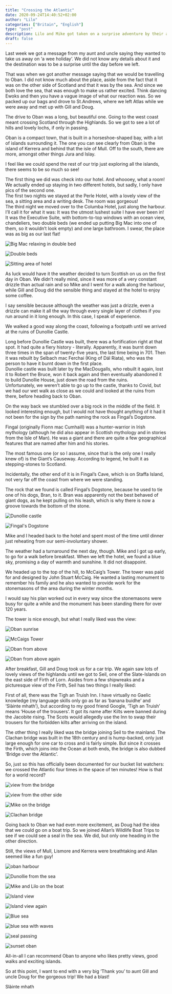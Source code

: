 ```yaml
---
title: "Crossing the Atlantic"
date: 2020-09-24T14:40:52+02:00
author: "Lilo"
categories: ["Britain", "English"]
type: "post"
description: Lilo and Mike got taken on a surprise adventure by their aunt and uncle and enjoyed a splendid few days on the west coast
draft: false
---
```



Last week we got a message from my aunt and uncle saying they wanted to take us away on ‘a wee holiday’. We did not know any details about it and the destination was to be a surprise until the day before we left. 

That was when we got another message saying that we would be travelling to Oban. I did not know much about the place, aside from the fact that it was on the other side of Scotland and that it was by the sea. And since we both love the sea, that was enough to make us rather excited. Think dancing Ewoks and then you have a vague image of what our reaction was. 
So we packed up our bags and drove to St.Andrews, where we left Atlas while we were away and met up with Gill and Doug. 

The drive to Oban was a long, but beautiful one. Going to the west coast meant crossing Scotland through the Highlands. So we got to see a lot of hills and lovely lochs, if only in passing. 

Oban is a compact town, that is built in a horseshoe-shaped bay, with a lot of islands surrounding it. The one you can see clearly from Oban is the island of Kerrera and behind that the isle of Mull. Off to the south, there are more, amongst other things Jura and Islay.

I feel like we could spend the rest of our trip just exploring all the islands, there seems to be so much so see!

The first thing we did was check into our hotel. And whoooey, what a room! We actually ended up staying in two different hotels, but sadly, I only have pics of the second one. <br> The first two nights we stayed at the Perle Hotel, with a lovely view of the sea, a sitting area and a writing desk. The room was gorgeous! <br>
The third night we moved over to the Columba Hotel, just along the harbour. <br>
I’ll call it for what it was: It was the utmost lushest suite I have ever been in! It was the Executive Suite, with bottom-to-top windows with an ocean view, chandeliers, two double beds (we ended up putting Big Mac into one of them, so it wouldn’t look empty) and one large bathroom. I swear, the place was as big as our last flat! 


<div class="swiper-container"><div class="swiper-wrapper"><div class="swiper-slide">

![Big Mac relaxing in double bed](0_oban.jpg)

</div><div class="swiper-slide">

![Double beds](22_oban.jpeg)

</div><div class="swiper-slide">

![Sitting area of hotel](23_oban.jpeg)

</div></div><div class="swiper-button-prev"></div><div class="swiper-button-next"></div></div>


As luck would have it the weather decided to turn Scottish on us on the first day in Oban. We didn’t really mind, since it was more of a very constant drizzle than actual rain and so Mike and I went for a walk along the harbour, while Gill and Doug did the sensible thing and stayed at the hotel to enjoy some coffee.

I say sensible because although the weather was just a drizzle, even a drizzle can make it all the way through every single layer of clothes if you run around in it long enough. In this case, I speak of experience.

We walked a good way along the coast, following a footpath until we arrived at the ruins of Dunollie Castle. 

Long before Dunollie Castle was built, there was a fortification right at that spot. It had quite a fiery history - literally. Apparently, it was burnt down three times in the span of twenty-five years, the last time being in 701. Then it was rebuilt by Selbach mac Ferchai (King of Dál Riata), who was the person to have it burnt down in the first place. <br>
Dunollie castle was built later by the MacDougalls, who rebuilt it again, lost it to Robert the Bruce, won it back again and then eventually abandoned it to build Dunollie House, just down the road from the ruins. <br>
Unfortunately, we weren’t able to go up to the castle, thanks to Covid, but we had our wet walk as close as we could and looked at the ruins from there, before heading back to Oban. 

On the way back we stumbled over a big rock in the middle of the field. It looked interesting enough, but I would not have thought anything of it had it not been for the sign by the path naming the rock as Fingal’s Dogstone. 

Fingal (originally Fionn mac Cumhaill) was a hunter-warrior in Irish mythology (although he did also appear in Scottish mythology and in stories from the Isle of Man). He was a giant and there are quite a few geographical features that are named after him and his stories. 

The most famous one (or so I assume, since that is the only one I really knew of) is the Giant’s Causeway. According to legend, he built it as stepping-stones to Scotland. 

Incidentally, the other end of it is in Fingal’s Cave, which is on Staffa Island, not very far off the coast from where we were standing. 

The rock that we found is called Fingal’s Dogstone, because he used to tie one of his dogs, Bran, to it. Bran was apparently not the best behaved of giant dogs, as he kept pulling on his leash, which is why there is now a groove towards the bottom of the stone. 

<div class="swiper-container"><div class="swiper-wrapper"><div class="swiper-slide">

![Dunollie castle](1_oban.jpg)

</div><div class="swiper-slide">

![Fingal's Dogstone](2_oban.jpg)

</div></div><div class="swiper-button-prev"></div><div class="swiper-button-next"></div></div>

Mike and I headed back to the hotel and spent most of the time until dinner just reheating from our semi-involuntary shower.

The weather had a turnaround the next day, though. Mike and I got up early, to go for a walk before breakfast. When we left the hotel, we found a blue sky, promising a day of warmth and sunshine. It did not disappoint. 

We headed up to the top of the hill, to McCaig’s Tower. The tower was paid for and designed by John Stuart McCaig. He wanted a lasting monument to remember his family and he also wanted to provide work for the stonemasons of the area during the winter months. 

I would say his plan worked out in every way since the stonemasons were busy for quite a while and the monument has been standing there for over 120 years. 

The tower is nice enough, but what I really liked was the view: 

<div class="swiper-container"><div class="swiper-wrapper"><div class="swiper-slide">

![Oban sunrise](3_oban.jpg)

</div><div class="swiper-slide">

![McCaigs Tower](4_oban.jpg)

</div><div class="swiper-slide">

![Oban from above](6_oban.jpg)

</div><div class="swiper-slide">

![Oban from above again](7_oban.jpg)

</div></div><div class="swiper-button-prev"></div><div class="swiper-button-next"></div></div>

After breakfast, Gill and Doug took us for a car trip. We again saw lots of lovely views of the highlands until we got to Seil, one of the Slate-Islands on the east side of Firth of Lorn. 
Asides from a few shipwreaks and a picturesque view of the Firth, Seil has two things I really liked: 

First of all, there was the Tigh an Truish Inn. I have virtually no Gaelic knowledge (my language skills only go as far as ‘banana buidhe’ and ‘Slàinte mhath’), but according to my good friend Google, ‘Tigh an Truish’ means ‘House of the trousers’. It got its name after Kilts were banned during the Jacobite rising. The Scots would allegedly use the Inn to swap their trousers for the forbidden kilts after arriving on the island. 

The other thing I really liked was the bridge joining Seil to the mainland. The Clachan bridge was built in the 18th century and is hump-backed, only just large enough for one car to cross and is fairly simple. But since it crosses the Firth, which joins into the Ocean at both ends, the bridge is also dubbed ‘Bridge over the Atlantic’. 

So, just so this has officially been documented for our bucket list watchers: we crossed the Atlantic four times in the space of ten minutes! How is that for a world record?

<div class="swiper-container"><div class="swiper-wrapper"><div class="swiper-slide">

![view from the bridge](8_siel.jpg)

</div><div class="swiper-slide">

![view from the other side](9_siel.jpg)

</div><div class="swiper-slide">

![Mike on the bridge](10_siel.jpg)

</div><div class="swiper-slide">

![Clachan bridge](12_siel.jpg)

</div></div><div class="swiper-button-prev"></div><div class="swiper-button-next"></div></div>

Going back to Oban we had even more excitement, as Doug had the idea that we could go on a boat trip. So we joined Allan’s Wildlife Boat Trips to see if we could see a seal in the sea. We did, but only one heading in the other direction. 

Still, the views of Mull, Lismore and Kerrera were breathtaking and Allan seemed like a fun guy!


<div class="swiper-container"><div class="swiper-wrapper"><div class="swiper-slide">

![oban harbour](13_boot.jpg)

</div><div class="swiper-slide">

![Dunollie from the sea](14_boot.jpg)

</div><div class="swiper-slide">

![Mike and Lilo on the boat](15_boot.jpg)

</div><div class="swiper-slide">

![Island view](16_boot.jpg)

</div><div class="swiper-slide">

![Island view again](17_boot.jpg)

</div><div class="swiper-slide">

![Blue sea](18_boot.jpg)

</div><div class="swiper-slide">

![blue sea with waves](19_boot.jpg)

</div><div class="swiper-slide">

![seal passing](20_boot.jpg)

</div><div class="swiper-slide">

![sunset oban](21_oban.jpg)

</div></div><div class="swiper-button-prev"></div><div class="swiper-button-next"></div></div>

All-in-all I can recommend Oban to anyone who likes pretty views, good walks and exciting islands. 

So at this point, I want to end with a very big ‘Thank you’ to aunt Gill and uncle Doug for the gorgeous trip! We had a blast!

Slàinte mhath


